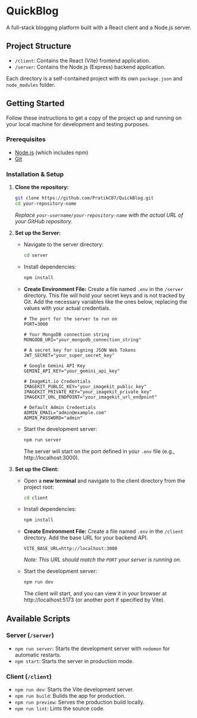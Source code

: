 # QuickBlog

A full-stack blogging platform built with a React client and a Node.js server.

## Project Structure

- `/client`: Contains the React (Vite) frontend application.
- `/server`: Contains the Node.js (Express) backend application.

Each directory is a self-contained project with its own `package.json` and `node_modules` folder.

## Getting Started

Follow these instructions to get a copy of the project up and running on your local machine for development and testing purposes.

### Prerequisites

- [Node.js](https://nodejs.org/) (which includes npm)
- [Git](https://git-scm.com/)

### Installation & Setup

1.  **Clone the repository:**

    ```sh
    git clone https://github.com/PratikC07/QuickBlog.git
    cd your-repository-name
    ```

    _Replace `your-username/your-repository-name` with the actual URL of your GitHub repository._

2.  **Set up the Server:**

    - Navigate to the server directory:
      ```sh
      cd server
      ```
    - Install dependencies:
      ```sh
      npm install
      ```
    - **Create Environment File:** Create a file named `.env` in the `/server` directory. This file will hold your secret keys and is not tracked by Git. Add the necessary variables like the ones below, replacing the values with your actual credentials.

      ```env
      # The port for the server to run on
      PORT=3000

      # Your MongoDB connection string
      MONGODB_URI="your_mongodb_connection_string"

      # A secret key for signing JSON Web Tokens
      JWT_SECRET="your_super_secret_key"

      # Google Gemini API Key
      GEMINI_API_KEY="your_gemini_api_key"

      # ImageKit.io Credentials
      IMAGEKIT_PUBLIC_KEY="your_imagekit_public_key"
      IMAGEKIT_PRIVATE_KEY="your_imagekit_private_key"
      IMAGEKIT_URL_ENDPOINT="your_imagekit_url_endpoint"

      # Default Admin Credentials
      ADMIN_EMAIL="admin@example.com"
      ADMIN_PASSWORD="admin"
      ```

    - Start the development server:
      ```sh
      npm run server
      ```
      The server will start on the port defined in your `.env` file (e.g., http://localhost:3000).

3.  **Set up the Client:**

    - Open a **new terminal** and navigate to the client directory from the project root:
      ```sh
      cd client
      ```
    - Install dependencies:
      ```sh
      npm install
      ```
    - **Create Environment File:** Create a file named `.env` in the `/client` directory. Add the base URL for your backend API.

      ```env
      VITE_BASE_URL=http://localhost:3000
      ```

      _Note: This URL should match the `PORT` your server is running on._

    - Start the development server:
      ```sh
      npm run dev
      ```
      The client will start, and you can view it in your browser at http://localhost:5173 (or another port if specified by Vite).

## Available Scripts

### Server (`/server`)

- `npm run server`: Starts the development server with `nodemon` for automatic restarts.
- `npm start`: Starts the server in production mode.

### Client (`/client`)

- `npm run dev`: Starts the Vite development server.
- `npm run build`: Builds the app for production.
- `npm run preview`: Serves the production build locally.
- `npm run lint`: Lints the source code.
